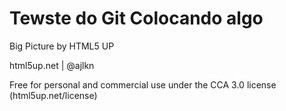 # Tewste do Git Colocando algo

Big Picture by HTML5 UP

html5up.net | @ajlkn

Free for personal and commercial use under the CCA 3.0 license (html5up.net/license)
